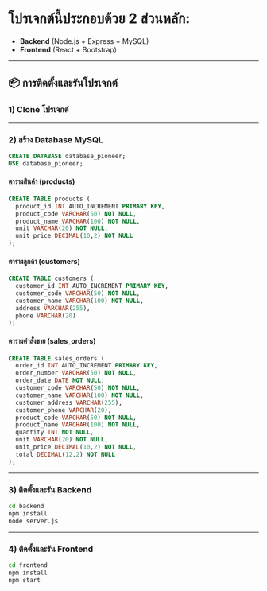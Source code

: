 
# โปรเจกต์นี้ประกอบด้วย 2 ส่วนหลัก:
- **Backend** (Node.js + Express + MySQL)
- **Frontend** (React + Bootstrap)

---

## 📦 การติดตั้งและรันโปรเจกต์

### 1) Clone โปรเจกต์
---

### 2) สร้าง Database MySQL

```sql
CREATE DATABASE database_pioneer;
USE database_pioneer;
```

#### ตารางสินค้า (products)
```sql
CREATE TABLE products (
  product_id INT AUTO_INCREMENT PRIMARY KEY,
  product_code VARCHAR(50) NOT NULL,
  product_name VARCHAR(100) NOT NULL,
  unit VARCHAR(20) NOT NULL,
  unit_price DECIMAL(10,2) NOT NULL
);
```

#### ตารางลูกค้า (customers)
```sql
CREATE TABLE customers (
  customer_id INT AUTO_INCREMENT PRIMARY KEY,
  customer_code VARCHAR(50) NOT NULL,
  customer_name VARCHAR(100) NOT NULL,
  address VARCHAR(255),
  phone VARCHAR(20)
);
```

#### ตารางคำสั่งขาย (sales_orders)
```sql
CREATE TABLE sales_orders (
  order_id INT AUTO_INCREMENT PRIMARY KEY,
  order_number VARCHAR(50) NOT NULL,
  order_date DATE NOT NULL,
  customer_code VARCHAR(50) NOT NULL,
  customer_name VARCHAR(100) NOT NULL,
  customer_address VARCHAR(255),
  customer_phone VARCHAR(20),
  product_code VARCHAR(50) NOT NULL,
  product_name VARCHAR(100) NOT NULL,
  quantity INT NOT NULL,
  unit VARCHAR(20) NOT NULL,
  unit_price DECIMAL(10,2) NOT NULL,
  total DECIMAL(12,2) NOT NULL
);
```

---

### 3) ติดตั้งและรัน Backend
```bash
cd backend
npm install
node server.js
```

---

### 4) ติดตั้งและรัน Frontend
```bash
cd frontend
npm install
npm start
```
